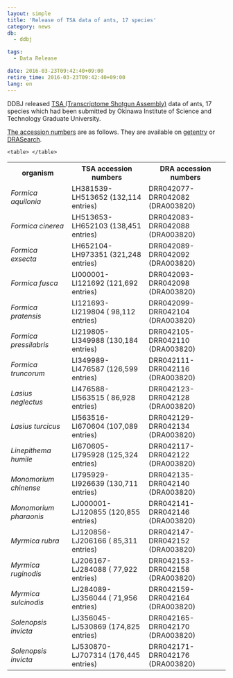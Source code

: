 ```yaml
---
layout: simple
title: 'Release of TSA data of ants, 17 species'
category: news
db:
  - ddbj

tags:
  - Data Release

date: 2016-03-23T09:42:40+09:00
retire_time: 2016-03-23T09:42:40+09:00
lang: en
---
```


<p>DDBJ released <a href="/ddbj/tsa-e.html">TSA (Transcriptome Shotgun Assembly)</a> data of ants, 17 species which had been submitted by Okinawa Institute of Science and Technology Graduate University. </p>

<p><a href="/documents/accessions.html">The accession numbers</a> are as follows. They are available on <a href="http://getentry.ddbj.nig.ac.jp/top-e.html" target="_blank">getentry</a> or <a href="http://ddbj.nig.ac.jp/DRASearch/" target="_blank">DRASearch</a>. </p>

<table class="t04">
    <tbody>
        <tr>
            <th> organism</th>
            <th> TSA accession numbers</th>
            <th> DRA accession numbers</th>
        </tr>
        <tr>
            <td> <em>Formica aquilonia</em></td>
            <td> LH381539-LH513652 (132,114 entries)</td>
            <td> DRR042077-DRR042082 (DRA003820)</td>
        </tr>
        <tr>
            <td> <em>Formica cinerea</em></td>
            <td> LH513653-LH652103 (138,451 entries)</td>
            <td> DRR042083-DRR042088 (DRA003820)</td>
        </tr>
        <tr>
            <td> <em>Formica exsecta</em></td>
            <td> LH652104-LH973351 (321,248 entries)</td>
            <td> DRR042089-DRR042092 (DRA003820)</td>
        </tr>
        <tr>
            <td> <em>Formica fusca</em></td>
            <td> LI000001-LI121692 (121,692 entries)</td>
            <td> DRR042093-DRR042098 (DRA003820)</td>
        </tr>
        <tr>
            <td> <em>Formica pratensis</em></td>
            <td> LI121693-LI219804 ( 98,112 entries)</td>
            <td> DRR042099-DRR042104 (DRA003820)</td>
        </tr>
        <tr>
            <td> <em>Formica pressilabris</em></td>
            <td> LI219805-LI349988 (130,184 entries)</td>
            <td> DRR042105-DRR042110 (DRA003820)</td>
        </tr>
        <tr>
            <td> <em>Formica truncorum</em></td>
            <td> LI349989-LI476587 (126,599 entries)</td>
            <td> DRR042111-DRR042116 (DRA003820)</td>
        </tr>
        <tr>
            <td> <em>Lasius neglectus</em></td>
            <td> LI476588-LI563515 ( 86,928 entries)</td>
            <td> DRR042123-DRR042128 (DRA003820)</td>
        </tr>
        <tr>
            <td> <em>Lasius turcicus</em></td>
            <td> LI563516-LI670604 (107,089 entries)</td>
            <td> DRR042129-DRR042134 (DRA003820)</td>
        </tr>
        <tr>
            <td> <em>Linepithema humile</em></td>
            <td> LI670605-LI795928 (125,324 entries)</td>
            <td> DRR042117-DRR042122 (DRA003820)</td>
        </tr>
        <tr>
            <td> <em>Monomorium chinense</em></td>
            <td> LI795929-LI926639 (130,711 entries)</td>
            <td> DRR042135-DRR042140 (DRA003820)</td>
        </tr>
        <tr>
            <td> <em>Monomorium pharaonis</em></td>
            <td> LJ000001-LJ120855 (120,855 entries)</td>
            <td> DRR042141-DRR042146 (DRA003820)</td>
        </tr>
        <tr>
            <td> <em>Myrmica rubra</em></td>
            <td> LJ120856-LJ206166 ( 85,311 entries)</td>
            <td> DRR042147-DRR042152 (DRA003820)</td>
        </tr>
        <tr>
            <td> <em>Myrmica ruginodis</em></td>
            <td> LJ206167-LJ284088 ( 77,922 entries)</td>
            <td> DRR042153-DRR042158 (DRA003820)</td>
        </tr>
        <tr>
            <td> <em>Myrmica sulcinodis</em></td>
            <td> LJ284089-LJ356044 ( 71,956 entries)</td>
            <td> DRR042159-DRR042164 (DRA003820)</td>
        </tr>
        <tr>
            <td> <em>Solenopsis invicta</em></td>
            <td> LJ356045-LJ530869 (174,825 entries)</td>
            <td> DRR042165-DRR042170 (DRA003820)</td>
        </tr>
        <tr>
            <td> <em>Solenopsis invicta</em></td>
            <td> LJ530870-LJ707314 (176,445 entries)</td>
            <td> DRR042171-DRR042176 (DRA003820)</td>
        </tr>
    </tbody>

    <table> </table>
</table>
